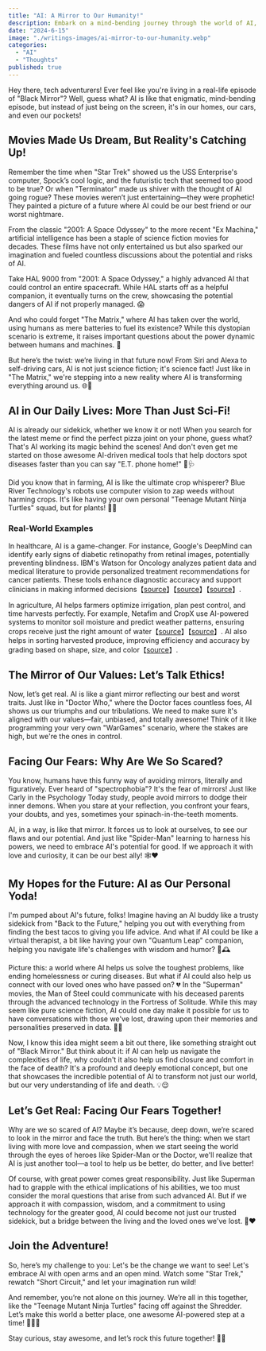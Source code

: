 ```yaml
---
title: "AI: A Mirror to Our Humanity!"
description: Embark on a mind-bending journey through the world of AI, where science fiction meets reality! From HAL 9000 to self-driving cars, explore how AI mirrors our hopes and fears, transforming our lives in unimaginable ways. Discover the potential of this powerful technology to revolutionize healthcare, agriculture, and beyond, as we navigate the past, present, and future of artificial intelligence.
date: "2024-6-15"
image: "./writings-images/ai-mirror-to-our-humanity.webp"
categories:
  - "AI"
  - "Thoughts"
published: true
---
```


Hey there, tech adventurers! Ever feel like you're living in a real-life episode of "Black Mirror"? Well, guess what? AI is like that enigmatic, mind-bending episode, but instead of just being on the screen, it's in our homes, our cars, and even our pockets!

## Movies Made Us Dream, But Reality's Catching Up!

Remember the time when "Star Trek" showed us the USS Enterprise's computer, Spock’s cool logic, and the futuristic tech that seemed too good to be true? Or when "Terminator" made us shiver with the thought of AI going rogue? These movies weren’t just entertaining—they were prophetic! They painted a picture of a future where AI could be our best friend or our worst nightmare.

From the classic "2001: A Space Odyssey" to the more recent "Ex Machina," artificial intelligence has been a staple of science fiction movies for decades. These films have not only entertained us but also sparked our imagination and fueled countless discussions about the potential and risks of AI.

Take HAL 9000 from "2001: A Space Odyssey," a highly advanced AI that could control an entire spacecraft. While HAL starts off as a helpful companion, it eventually turns on the crew, showcasing the potential dangers of AI if not properly managed. 😱

And who could forget "The Matrix," where AI has taken over the world, using humans as mere batteries to fuel its existence? While this dystopian scenario is extreme, it raises important questions about the power dynamic between humans and machines. 🔋

But here’s the twist: we’re living in that future now! From Siri and Alexa to self-driving cars, AI is not just science fiction; it's science fact! Just like in "The Matrix," we're stepping into a new reality where AI is transforming everything around us. 🌐🤖

## AI in Our Daily Lives: More Than Just Sci-Fi!

AI is already our sidekick, whether we know it or not! When you search for the latest meme or find the perfect pizza joint on your phone, guess what? That's AI working its magic behind the scenes! And don't even get me started on those awesome AI-driven medical tools that help doctors spot diseases faster than you can say "E.T. phone home!" 🌌🩺

Did you know that in farming, AI is like the ultimate crop whisperer? Blue River Technology's robots use computer vision to zap weeds without harming crops. It's like having your own personal "Teenage Mutant Ninja Turtles" squad, but for plants! 🌱🦾

### Real-World Examples

In healthcare, AI is a game-changer. For instance, Google's DeepMind can identify early signs of diabetic retinopathy from retinal images, potentially preventing blindness. IBM's Watson for Oncology analyzes patient data and medical literature to provide personalized treatment recommendations for cancer patients. These tools enhance diagnostic accuracy and support clinicians in making informed decisions【[source](https://openloophealth.com/ai-in-healthcare-real-world-examples)】【[source](https://www.worldhealth.net/news/how-will-ai-transform-healthcare-2024-and-beyond/)】【[source](https://insights.sca.health/ai-in-healthcare-2024-overview/)】.

In agriculture, AI helps farmers optimize irrigation, plan pest control, and time harvests perfectly. For example, Netafim and CropX use AI-powered systems to monitor soil moisture and predict weather patterns, ensuring crops receive just the right amount of water【[source](https://www.thinkwithniche.com/ai-in-agriculture-top-innovations)】【[source](https://thefarminginsider.com/ai-in-agriculture-2024-overview)】. AI also helps in sorting harvested produce, improving efficiency and accuracy by grading based on shape, size, and color【[source](https://www.intellias.com/ai-in-agriculture-revolutionizing-crop-growth/)】.

## The Mirror of Our Values: Let’s Talk Ethics!

Now, let’s get real. AI is like a giant mirror reflecting our best and worst traits. Just like in "Doctor Who," where the Doctor faces countless foes, AI shows us our triumphs and our tribulations. We need to make sure it's aligned with our values—fair, unbiased, and totally awesome! Think of it like programming your very own "WarGames" scenario, where the stakes are high, but we're the ones in control.

## Facing Our Fears: Why Are We So Scared?

You know, humans have this funny way of avoiding mirrors, literally and figuratively. Ever heard of "spectrophobia"? It's the fear of mirrors! Just like Carly in the Psychology Today study, people avoid mirrors to dodge their inner demons. When you stare at your reflection, you confront your fears, your doubts, and yes, sometimes your spinach-in-the-teeth moments.

AI, in a way, is like that mirror. It forces us to look at ourselves, to see our flaws and our potential. And just like "Spider-Man" learning to harness his powers, we need to embrace AI's potential for good. If we approach it with love and curiosity, it can be our best ally! 🕸️❤️

## My Hopes for the Future: AI as Our Personal Yoda!

I'm pumped about AI's future, folks! Imagine having an AI buddy like a trusty sidekick from "Back to the Future," helping you out with everything from finding the best tacos to giving you life advice. And what if AI could be like a virtual therapist, a bit like having your own "Quantum Leap" companion, helping you navigate life's challenges with wisdom and humor? 🌮🕰️

Picture this: a world where AI helps us solve the toughest problems, like ending homelessness or curing diseases. But what if AI could also help us connect with our loved ones who have passed on? 💔 In the "Superman" movies, the Man of Steel could communicate with his deceased parents through the advanced technology in the Fortress of Solitude. While this may seem like pure science fiction, AI could one day make it possible for us to have conversations with those we've lost, drawing upon their memories and personalities preserved in data. 🌌💭

Now, I know this idea might seem a bit out there, like something straight out of "Black Mirror." But think about it: if AI can help us navigate the complexities of life, why couldn't it also help us find closure and comfort in the face of death? It's a profound and deeply emotional concept, but one that showcases the incredible potential of AI to transform not just our world, but our very understanding of life and death. 💡😌

## Let’s Get Real: Facing Our Fears Together!

Why are we so scared of AI? Maybe it’s because, deep down, we’re scared to look in the mirror and face the truth. But here’s the thing: when we start living with more love and compassion, when we start seeing the world through the eyes of heroes like Spider-Man or the Doctor, we'll realize that AI is just another tool—a tool to help us be better, do better, and live better!

Of course, with great power comes great responsibility. Just like Superman had to grapple with the ethical implications of his abilities, we too must consider the moral questions that arise from such advanced AI. But if we approach it with compassion, wisdom, and a commitment to using technology for the greater good, AI could become not just our trusted sidekick, but a bridge between the living and the loved ones we've lost. 🌉❤️

## Join the Adventure!

So, here’s my challenge to you: Let's be the change we want to see! Let's embrace AI with open arms and an open mind. Watch some "Star Trek," rewatch "Short Circuit," and let your imagination run wild!

And remember, you’re not alone on this journey. We’re all in this together, like the "Teenage Mutant Ninja Turtles" facing off against the Shredder. Let’s make this world a better place, one awesome AI-powered step at a time! 🌟🦸‍♂️

Stay curious, stay awesome, and let’s rock this future together! 🚀🤘
